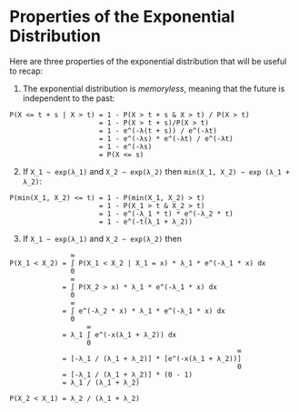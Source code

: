 # Properties of the Exponential Distribution

Here are three properties of the exponential distribution that will be useful to recap:

1. The exponential distribution is _memoryless_, meaning that the future is independent to the past:

```
P(X <= t + s | X > t) = 1 - P(X > t + s & X > t) / P(X > t)
                      = 1 - P(X > t + s)/P(X > t)
                      = 1 - e^(-λ(t + s)) / e^(-λt)
                      = 1 - e^(-λs) * e^(-λt) / e^(-λt)
                      = 1 - e^(-λs)
                      = P(X <= s)
```

2. If `X_1 ~ exp(λ_1)` and `X_2 ~ exp(λ_2)` then `min(X_1, X_2) ~ exp (λ_1 + λ_2)`:

```
P(min(X_1, X_2) <= t) = 1 - P(min(X_1, X_2) > t)
                      = 1 - P(X_1 > t & X_2 > t)
                      = 1 - e^(-λ_1 * t) * e^(-λ_2 * t)
                      = 1 - e^(-t(λ_1 + λ_2))
```

3. If `X_1 ~ exp(λ_1)` and `X_2 ~ exp(λ_2)` then

```
               ∞
P(X_1 < X_2) = ∫ P(X_1 < X_2 | X_1 = x) * λ_1 * e^(-λ_1 * x) dx
               0
               ∞
             = ∫ P(X_2 > x) * λ_1 * e^(-λ_1 * x) dx
               0
               ∞
             = ∫ e^(-λ_2 * x) * λ_1 * e^(-λ_1 * x) dx
               0
                   ∞
             = λ_1 ∫ e^(-x(λ_1 + λ_2)) dx
                   0
                                                        ∞
             = [-λ_1 / (λ_1 + λ_2)] * [e^(-x(λ_1 + λ_2))]
                                                        0
             = [-λ_1 / (λ_1 + λ_2)] * (0 - 1)
             = λ_1 / (λ_1 + λ_2)

P(X_2 < X_1) = λ_2 / (λ_1 + λ_2)
```
